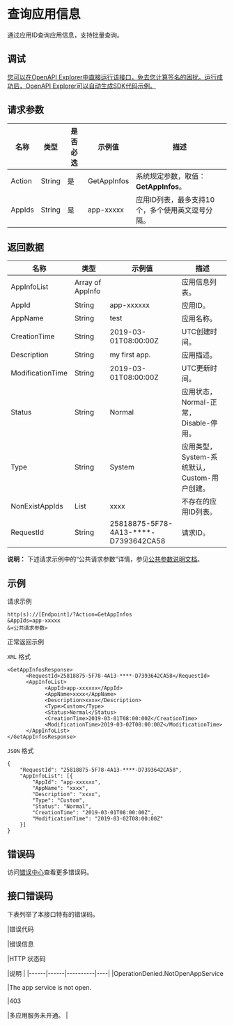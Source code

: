 # 查询应用信息

通过应用ID查询应用信息，支持批量查询。

## 调试

[您可以在OpenAPI Explorer中直接运行该接口，免去您计算签名的困扰。运行成功后，OpenAPI Explorer可以自动生成SDK代码示例。](https://api.aliyun.com/#product=vod&api=GetAppInfos&type=RPC&version=2017-03-21)

## 请求参数

|名称|类型|是否必选|示例值|描述|
|--|--|----|---|--|
|Action|String|是|GetAppInfos|系统规定参数，取值：**GetAppInfos**。 |
|AppIds|String|是|app-xxxxx|应用ID列表，最多支持10个，多个使用英文逗号分隔。 |

## 返回数据

|名称|类型|示例值|描述|
|--|--|---|--|
|AppInfoList|Array of AppInfo| |应用信息列表。 |
|AppId|String|app-xxxxxx|应用ID。 |
|AppName|String|test|应用名称。 |
|CreationTime|String|2019-03-01T08:00:00Z|UTC创建时间。 |
|Description|String|my first app.|应用描述。 |
|ModificationTime|String|2019-03-01T08:00:00Z|UTC更新时间。 |
|Status|String|Normal|应用状态，Normal-正常，Disable-停用。 |
|Type|String|System|应用类型，System-系统默认，Custom-用户创建。 |
|NonExistAppIds|List|xxxx|不存在的应用ID列表。 |
|RequestId|String|25818875-5F78-4A13-\*\*\*\*-D7393642CA58|请求ID。 |

**说明：** 下述请求示例中的“公共请求参数”详情，参见[公共参数说明文档](~~44432~~)。

## 示例

请求示例

```
http(s)://[Endpoint]/?Action=GetAppInfos
&AppIds=app-xxxxx
&<公共请求参数>
```

正常返回示例

`XML` 格式

```
<GetAppInfosResponse>
	  <RequestId>25818875-5F78-4A13-****-D7393642CA58</RequestId>
	  <AppInfoList>
		    <AppId>app-xxxxxx</AppId>
		    <AppName>xxxx</AppName>
		    <Description>xxxx</Description>
		    <Type>Custom</Type>
		    <Status>Normal</Status>
		    <CreationTime>2019-03-01T08:00:00Z</CreationTime>
		    <ModificationTime>2019-03-02T08:00:00Z</ModificationTime>
	  </AppInfoList>
</GetAppInfosResponse>
```

`JSON` 格式

```
{
	"RequestId": "25818875-5F78-4A13-****-D7393642CA58",
	"AppInfoList": [{
		"AppId": "app-xxxxxx",
		"AppName": "xxxx",
		"Description": "xxxx",
		"Type": "Custom",
		"Status": "Normal",
		"CreationTime": "2019-03-01T08:00:00Z",
		"ModificationTime": "2019-03-02T08:00:00Z"
	}]
}
```

## 错误码

访问[错误中心](https://error-center.aliyun.com/status/product/vod)查看更多错误码。

## 接口错误码

下表列举了本接口特有的错误码。

|错误代码

|错误信息

|HTTP 状态码

|说明 |
|------|------|----------|----|
|OperationDenied.NotOpenAppService

|The app service is not open.

|403

|多应用服务未开通。 |

